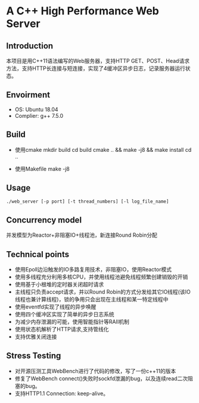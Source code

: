 # A C++ High Performance Web Server

## Introduction  
本项目是用C++11语法编写的Web服务器，支持HTTP GET、POST、Head请求方法，支持HTTP长连接与短连接，实现了4缓冲区异步日志，记录服务器运行状态。

## Envoirment  
* OS: Ubuntu 18.04
* Complier: g++ 7.5.0

## Build
* 使用cmake
    mkdir build 
    cd build
    cmake .. && make -j8 && make install
    cd ..

* 使用Makefile
    make -j8

## Usage
	./web_server [-p port] [-t thread_numbers] [-l log_file_name]

## Concurrency model
并发模型为Reactor+非阻塞IO+线程池，新连接Round Robin分配

## Technical points
* 使用Epoll边沿触发的IO多路复用技术，非阻塞IO，使用Reactor模式
* 使用多线程充分利用多核CPU，并使用线程池避免线程频繁创建销毁的开销
* 使用基于小根堆的定时器关闭超时请求
* 主线程只负责accept请求，并以Round Robin的方式分发给其它IO线程(该IO线程也兼计算线程)，锁的争用只会出现在主线程和某一特定线程中
* 使用eventfd实现了线程的异步唤醒
* 使用四个缓冲区实现了简单的异步日志系统
* 为减少内存泄漏的可能，使用智能指针等RAII机制
* 使用状态机解析了HTTP请求,支持管线化
* 支持优雅关闭连接
 
## Stress Testing
* 对开源压测工具WebBench进行了代码的修改，写了一份c++11的版本
* 修复了WebBench connect()失败时sockfd泄漏的bug，以及连续read二次阻塞的bug。
* 支持HTTP1.1 Connection: keep-alive。
